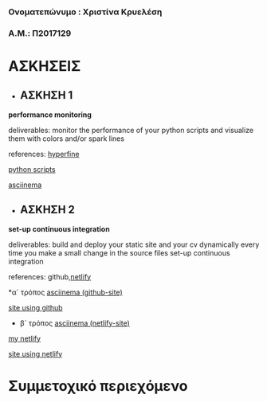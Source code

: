 ### Ονοματεπώνυμο : Χριστίνα Κρυελέση 
### Α.Μ.: Π2017129


# ΑΣΚΗΣΕΙΣ

* ## ΑΣΚΗΣΗ 1
**performance monitoring**

deliverables: monitor the performance of your python scripts and visualize them with colors and/or spark lines

references: [hyperfine](https://github.com/sharkdp/hyperfine)

[python scripts](https://medium.com/@george.seif94/a-tour-of-the-top-5-sorting-algorithms-with-python-code-43ea9aa02889)

[asciinema](https://asciinema.org/a/JvpO6wWi3Dt9YaQ8d7Qs3iYis)


* ## ΑΣΚΗΣΗ 2

**set-up continuous integration**

deliverables: build and deploy your static site and your cv dynamically every time you make a small change in the source files set-up continuous integration 

references: github,[netlify](https://www.netlify.com/)

*α´ τρόπος
[asciinema (github-site)](https://asciinema.org/a/TNefNv850tRrTi00tcoYwJ0Xb)

[site using github](https://chrikri.github.io/CV/)


* β´ τρόπος
[asciinema (netlify-site)](https://asciinema.org/a/FLhBk5CrbOTPppUEjnkZjaPJl)

[my netlify](https://app.netlify.com/sites/chrikri/overview)

[site using netlify](https://chrikri.netlify.com/)


# Συμμετοχικό περιεχόμενο
